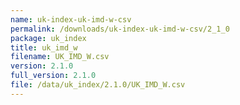 ```yaml
---
name: uk-index-uk-imd-w-csv
permalink: /downloads/uk-index-uk-imd-w-csv/2_1_0
package: uk_index
title: uk_imd_w
filename: UK_IMD_W.csv
version: 2.1.0
full_version: 2.1.0
file: /data/uk_index/2.1.0/UK_IMD_W.csv
---
```

